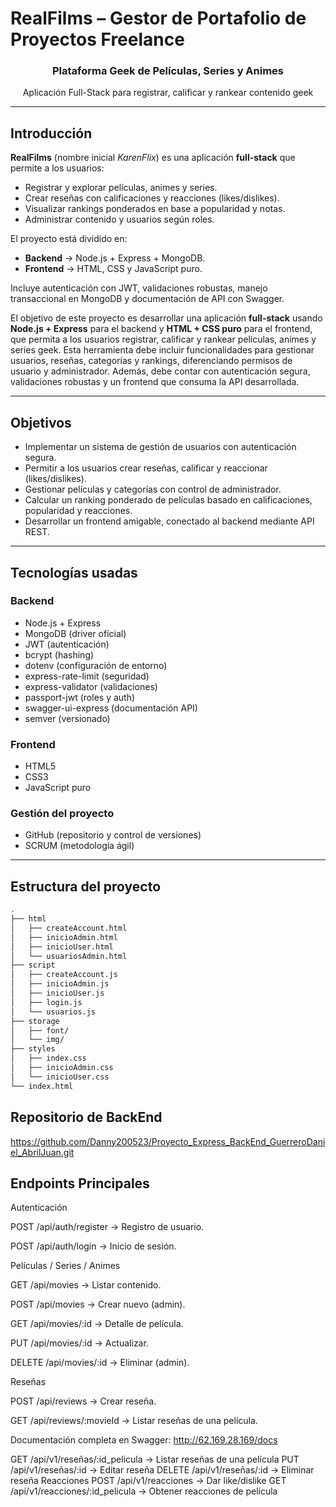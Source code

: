 # RealFilms – Gestor de Portafolio de Proyectos Freelance  

<div align="center">
  <h3>Plataforma Geek de Películas, Series y Animes</h3>
  <p>Aplicación Full-Stack para registrar, calificar y rankear contenido geek</p>
</div>

---

## Introducción  

**RealFilms** (nombre inicial *KarenFlix*) es una aplicación **full-stack** que permite a los usuarios:  
- Registrar y explorar películas, animes y series.  
- Crear reseñas con calificaciones y reacciones (likes/dislikes).  
- Visualizar rankings ponderados en base a popularidad y notas.  
- Administrar contenido y usuarios según roles.  

El proyecto está dividido en:  
- **Backend** → Node.js + Express + MongoDB.  
- **Frontend** → HTML, CSS y JavaScript puro.  

Incluye autenticación con JWT, validaciones robustas, manejo transaccional en MongoDB y documentación de API con Swagger.

El objetivo de este proyecto es desarrollar una aplicación **full-stack** usando **Node.js + Express** para el backend y **HTML + CSS puro** para el frontend, que permita a los usuarios registrar, calificar y rankear películas, animes y series geek. Esta herramienta debe incluir funcionalidades para gestionar usuarios, reseñas, categorías y rankings, diferenciando permisos de usuario y administrador. Además, debe contar con autenticación segura, validaciones robustas y un frontend que consuma la API desarrollada.


---

## Objetivos  

- Implementar un sistema de gestión de usuarios con autenticación segura.  
- Permitir a los usuarios crear reseñas, calificar y reaccionar (likes/dislikes).  
- Gestionar películas y categorías con control de administrador.  
- Calcular un ranking ponderado de películas basado en calificaciones, popularidad y reacciones.  
- Desarrollar un frontend amigable, conectado al backend mediante API REST.  

---

## Tecnologías usadas  

### Backend  
- Node.js + Express  
- MongoDB (driver oficial)  
- JWT (autenticación)  
- bcrypt (hashing)  
- dotenv (configuración de entorno)  
- express-rate-limit (seguridad)  
- express-validator (validaciones)  
- passport-jwt (roles y auth)  
- swagger-ui-express (documentación API)  
- semver (versionado)  

### Frontend  
- HTML5  
- CSS3  
- JavaScript puro  

### Gestión del proyecto  
- GitHub (repositorio y control de versiones)  
- SCRUM (metodología ágil)  

---

## Estructura del proyecto  

```bash
.
├── html
│   ├── createAccount.html
│   ├── inicioAdmin.html
│   ├── inicioUser.html
│   └── usuariosAdmin.html
├── script
│   ├── createAccount.js
│   ├── inicioAdmin.js
│   ├── inicioUser.js
│   ├── login.js
│   └── usuarios.js
├── storage
│   ├── font/
│   └── img/
├── styles
│   ├── index.css
│   ├── inicioAdmin.css
│   └── inicioUser.css
└── index.html
```

## Repositorio de BackEnd 
https://github.com/Danny200523/Proyecto_Express_BackEnd_GuerreroDaniel_AbrilJuan.git


##  Endpoints Principales
Autenticación

POST /api/auth/register → Registro de usuario.

POST /api/auth/login → Inicio de sesión.

Películas / Series / Animes

GET /api/movies → Listar contenido.

POST /api/movies → Crear nuevo (admin).

GET /api/movies/:id → Detalle de película.

PUT /api/movies/:id → Actualizar.

DELETE /api/movies/:id → Eliminar (admin).

Reseñas

POST /api/reviews → Crear reseña.

GET /api/reviews/:movieId → Listar reseñas de una película.

Documentación completa en Swagger: http://62.169.28.169/docs

GET /api/v1/reseñas/:id_pelicula → Listar reseñas de una película
PUT /api/v1/reseñas/:id → Editar reseña
DELETE /api/v1/reseñas/:id → Eliminar reseña
Reacciones
POST /api/v1/reacciones → Dar like/dislike
GET /api/v1/reacciones/:id_pelicula → Obtener reacciones de película
